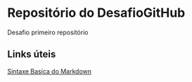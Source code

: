 # Repositório do DesafioGitHub
Desafio primeiro repositório 

## Links úteis 
[Sintaxe Basica do Markdown](https://www.markdownguide.org/basic-syntax/)
